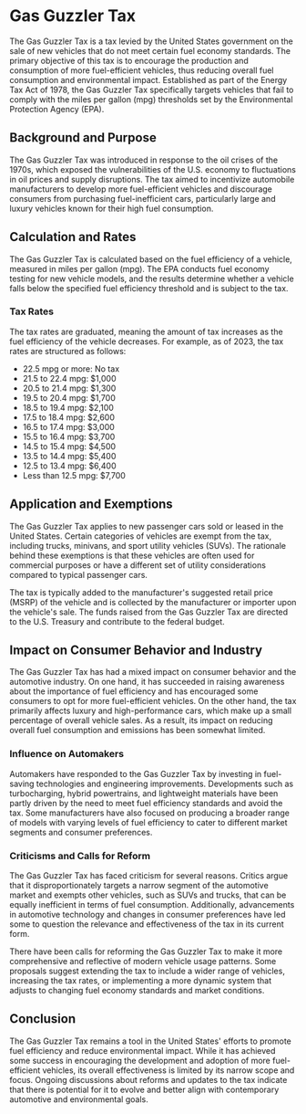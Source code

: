 # Gas Guzzler Tax

The Gas Guzzler Tax is a tax levied by the United States government on the sale of new vehicles that do not meet certain fuel economy standards. The primary objective of this tax is to encourage the production and consumption of more fuel-efficient vehicles, thus reducing overall fuel consumption and environmental impact. Established as part of the Energy Tax Act of 1978, the Gas Guzzler Tax specifically targets vehicles that fail to comply with the miles per gallon (mpg) thresholds set by the Environmental Protection Agency (EPA).

## Background and Purpose

The Gas Guzzler Tax was introduced in response to the oil crises of the 1970s, which exposed the vulnerabilities of the U.S. economy to fluctuations in oil prices and supply disruptions. The tax aimed to incentivize automobile manufacturers to develop more fuel-efficient vehicles and discourage consumers from purchasing fuel-inefficient cars, particularly large and luxury vehicles known for their high fuel consumption.

## Calculation and Rates

The Gas Guzzler Tax is calculated based on the fuel efficiency of a vehicle, measured in miles per gallon (mpg). The EPA conducts fuel economy testing for new vehicle models, and the results determine whether a vehicle falls below the specified fuel efficiency threshold and is subject to the tax. 

### Tax Rates

The tax rates are graduated, meaning the amount of tax increases as the fuel efficiency of the vehicle decreases. For example, as of 2023, the tax rates are structured as follows:

- 22.5 mpg or more: No tax
- 21.5 to 22.4 mpg: $1,000
- 20.5 to 21.4 mpg: $1,300
- 19.5 to 20.4 mpg: $1,700
- 18.5 to 19.4 mpg: $2,100
- 17.5 to 18.4 mpg: $2,600
- 16.5 to 17.4 mpg: $3,000
- 15.5 to 16.4 mpg: $3,700
- 14.5 to 15.4 mpg: $4,500
- 13.5 to 14.4 mpg: $5,400
- 12.5 to 13.4 mpg: $6,400
- Less than 12.5 mpg: $7,700

## Application and Exemptions

The Gas Guzzler Tax applies to new passenger cars sold or leased in the United States. Certain categories of vehicles are exempt from the tax, including trucks, minivans, and sport utility vehicles (SUVs). The rationale behind these exemptions is that these vehicles are often used for commercial purposes or have a different set of utility considerations compared to typical passenger cars.

The tax is typically added to the manufacturer's suggested retail price (MSRP) of the vehicle and is collected by the manufacturer or importer upon the vehicle's sale. The funds raised from the Gas Guzzler Tax are directed to the U.S. Treasury and contribute to the federal budget.

## Impact on Consumer Behavior and Industry

The Gas Guzzler Tax has had a mixed impact on consumer behavior and the automotive industry. On one hand, it has succeeded in raising awareness about the importance of fuel efficiency and has encouraged some consumers to opt for more fuel-efficient vehicles. On the other hand, the tax primarily affects luxury and high-performance cars, which make up a small percentage of overall vehicle sales. As a result, its impact on reducing overall fuel consumption and emissions has been somewhat limited.

### Influence on Automakers

Automakers have responded to the Gas Guzzler Tax by investing in fuel-saving technologies and engineering improvements. Developments such as turbocharging, hybrid powertrains, and lightweight materials have been partly driven by the need to meet fuel efficiency standards and avoid the tax. Some manufacturers have also focused on producing a broader range of models with varying levels of fuel efficiency to cater to different market segments and consumer preferences.

### Criticisms and Calls for Reform

The Gas Guzzler Tax has faced criticism for several reasons. Critics argue that it disproportionately targets a narrow segment of the automotive market and exempts other vehicles, such as SUVs and trucks, that can be equally inefficient in terms of fuel consumption. Additionally, advancements in automotive technology and changes in consumer preferences have led some to question the relevance and effectiveness of the tax in its current form.

There have been calls for reforming the Gas Guzzler Tax to make it more comprehensive and reflective of modern vehicle usage patterns. Some proposals suggest extending the tax to include a wider range of vehicles, increasing the tax rates, or implementing a more dynamic system that adjusts to changing fuel economy standards and market conditions.

## Conclusion

The Gas Guzzler Tax remains a tool in the United States' efforts to promote fuel efficiency and reduce environmental impact. While it has achieved some success in encouraging the development and adoption of more fuel-efficient vehicles, its overall effectiveness is limited by its narrow scope and focus. Ongoing discussions about reforms and updates to the tax indicate that there is potential for it to evolve and better align with contemporary automotive and environmental goals.
